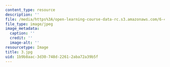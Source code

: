 ```yaml
---
content_type: resource
description: ''
file: /media/https%3A/open-learning-course-data-rc.s3.amazonaws.com/6-450-principles-of-digital-communications-i-fall-2006/1b9b8aac3d30748d22612aba72a39b5f_3.jpg
file_type: image/jpeg
image_metadata:
  caption: ''
  credit: ''
  image-alt: ''
resourcetype: Image
title: 3.jpg
uid: 1b9b8aac-3d30-748d-2261-2aba72a39b5f
---
```

